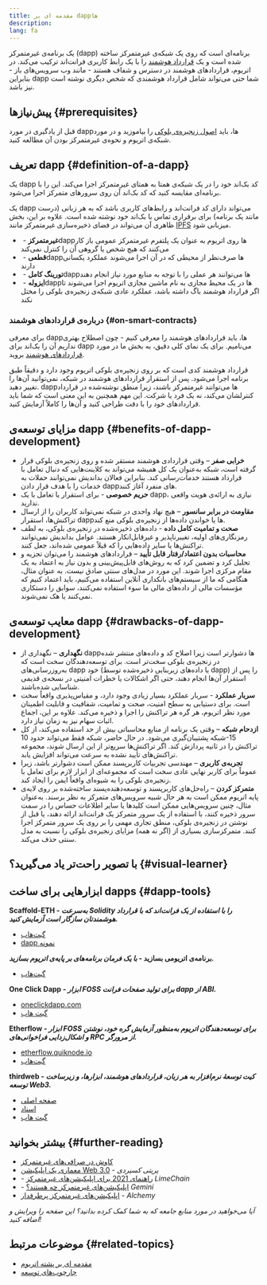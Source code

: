 ```yaml
---
title: مقدمه ای بر dappها
description:
lang: fa
---
```


یک برنامه‌ی غیرمتمرکز (dapp) برنامه‌ای است که روی یک شبکه‌ی غیرمتمرکز ساخته شده است و یک [قرارداد هوشمند](/developers/docs/smart-contracts/) را با یک رابط کاربری فرانت‌اند ترکیب می‌کند. در اتریوم، قراردادهای هوشمند در دسترس و شفاف هستند - مانند وب سرویس‌های باز - بنابراین dapp شما حتی می‌تواند شامل قرارداد هوشمندی که شخص دیگری نوشته است نیز باشد.

## پیش‌نیازها \{#prerequisites}

قبل از یادگیری در مورد dappها، باید [اصول زنجیره‌ی بلوکی](/developers/docs/intro-to-ethereum/) را بیاموزید و در مورد شبکه‌ی اتریوم و نحوه‌ی غیرمتمرکز بودن آن مطالعه کنید.

## تعریف dapp \{#definition-of-a-dapp}

یک dapp کد بک‌اند خود را در یک شبکه‌ی همتا به همتای غیرمتمرکز اجرا می‌کند. این را با برنامه‌ای مقایسه کنید که کد بک‌اند آن روی سرورهای متمرکز اجرا می‌شود.

یک dapp می‌تواند دارای کد فرانت‌اند و رابط‌های کاربری باشد که به هر زبانی (درست مانند یک برنامه) برای برقراری تماس با بک‌اند خود نوشته شده است. علاوه بر این، بخش ظاهری آن می‌تواند در فضای ذخیره‌سازی غیرمتمرکز مانند [IPFS](https://ipfs.io/) میزبانی شود.

- **غیرمتمرکز** - ‏dappها روی اتریوم به عنوان یک پلتفرم غیرمتمرکز عمومی باز کار می‌کنند که هیچ شخص یا گروهی آن را کنترل نمی‌کند
- **قطعی** - ‏dappها صرف‌نظر از محیطی که در آن اجرا می‌شوند عملکرد یکسانی دارند
- **تورینگ کامل** - ‏dappها می‌توانند هر عملی را با توجه به منابع مورد نیاز انجام دهند
- **ایزوله** - ‏dappها در یک محیط مجازی به نام ماشین مجازی اتریوم اجرا می‌شوند تا اگر قرارداد هوشمند باگ داشته باشد، عملکرد عادی شبکه‌ی زنجیره‌ی بلوکی را مختل نکند

### درباره‌ی قراردادهای هوشمند \{#on-smart-contracts}

برای معرفی dapp‌ها، باید قراردادهای هوشمند را معرفی کنیم - چون اصطلاح بهتری نداریم آن را بک‌اند برای dapp می‌نامیم. برای یک نمای کلی دقیق، به بخش ما در مورد [قراردادهای هوشمند](/developers/docs/smart-contracts/) بروید.

قرارداد هوشمند کدی است که بر روی زنجیره‌ی بلوکی اتریوم وجود دارد و دقیقاً طبق برنامه اجرا می‌شود. پس از استقرار قراردادهای هوشمند در شبکه، نمی‌توانید آن‌ها را تغییر دهید. dappها می‌توانند غیرمتمرکز باشند، زیرا منطق نوشته‌شده در قرارداد کنترلشان می‌کند، نه یک فرد یا شرکت. این مهم همچنین به این معنی است که شما باید قراردادهای خود را با دقت طراحی کنید و آن‌ها را کاملاً آزمایش کنید.

## مزایای توسعه‌ی dapp \{#benefits-of-dapp-development}

- **خرابی صفر** – وقتی قراردادی هوشمند مستقر شده و روی زنجیره‌ی بلوکی قرار گرفته است، شبکه به‌عنوان یک کل همیشه می‌تواند به کلاینت‌هایی که دنبال تعامل با قرارداد هستند خدمات‌رسانی کند. بنابراین فعالان بداندیش نمی‌توانند حملات به خدمات را با هدف قرار دادن dappهای منفرد آغاز کنند.
- **حریم خصوصی** - برای استقرار یا تعامل با یک dapp، نیازی به ارائه‌ی هویت واقعی ندارید.
- **مقاومت در برابر سانسور** – هیچ نهاد واحدی در شبکه نمی‌تواند کاربران را از ارسال تراکنش‌ها، استقرار dapp‌ها یا خواندن داده‌ها از زنجیره‌ی بلوکی منع کند.
- **صحت و تمامیت کامل داده** - داده‌های ذخیره‌شده در زنجیره‌ی بلوکی، به لطف رمزنگاری‌های اولیه، تغییرناپذیر و غیرقابل‌انکار هستند. عوامل بداندیش نمی‌توانند تراکنش‌ها یا سایر داده‌هایی را که قبلاً عمومی شده‌اند، جعل کنند.
- **محاسبات بدون اعتماد/رفتار قابل تأیید** – قراردادهای هوشمند را می‌توان تجزیه و تحلیل کرد و تضمین کرد که به روش‌های قابل‌پیش‌بینی و بدون نیاز به اعتماد به یک مقام مرکزی اجرا شوند. این مورد در مدل‌های سنتی صادق نیست. به عنوان مثال، هنگامی که ما از سیستم‌های بانکداری آنلاین استفاده می‌کنیم، باید اعتماد کنیم که مؤسسات مالی از داده‌های مالی ما سوء استفاده نمی‌کنند، سوابق را دستکاری نمی‌کنند یا هک نمی‌شوند.

## معایب توسعه‌ی dapp \{#drawbacks-of-dapp-development}

- **نگهداری** – نگهداری از dappها دشوارتر است زیرا اصلاح کد و داده‌های منتشر شده در زنجیره‌ی بلوکی سخت‌تر است. برای توسعه‌دهندگان سخت است که به‌روزرسانی‌های dapp خود (یا داده‌های زیربنایی ذخیره‌شده توسط dapp) را پس از استقرار آن‌ها انجام دهند، حتی اگر اشکالات یا خطرات امنیتی در نسخه‌ی قدیمی شناسایی شده‌باشند.
- **سربار عملکرد** - سربار عملکرد بسیار زیادی وجود دارد، و مقیاس‌پذیری واقعاً سخت است. برای دستیابی به سطح امنیت، صحت و تمامیت، شفافیت و قابلیت اطمینان مورد نظر اتریوم، هر گره هر تراکنش را اجرا و ذخیره می‌کند. علاوه بر این، اجماع اثبات سهام نیز به زمان نیاز دارد.
- **ازدحام شبکه** – وقتی یک برنامه از منابع محاسباتی بیش از حد استفاده می‌کند، از کل شبکه پشتیبان‌گیری می‌شود. در حال حاضر، شبکه فقط می‌تواند حدود ‏10‎-15 تراکنش را در ثانیه پردازش کند. اگر تراکنش‌ها سریع‌تر از این ارسال شوند، مجموعه تراکنش‌های تأیید نشده به سرعت می‌تواند افزایش یابد.
- **تجربه‌ی کاربری** – مهندسی تجربیات کاربرپسند ممکن است دشوارتر باشد، زیرا عموماً برای کاربر نهایی عادی سخت است که مجموعه‌ای از ابزار لازم برای تعامل با زنجیره‌ی بلوکی را به شیوه‌ای واقعاً ایمن را ایجاد کند.
- **متمرکز کردن** – راه‌حل‌های کاربرپسند و توسعه‌دهنده‌پسند ساخته‌شده بر روی لایه‌ی پایه اتریوم ممکن است به هر حال شبیه سرویس‌های متمرکز به نظر برسند. به‌عنوان مثال، چنین سرویس‌هایی ممکن است کلیدها یا سایر اطلاعات حساس را در سمت سرور ذخیره کنند، با استفاده از یک سرور متمرکز یک فرانت‌اند ارائه دهند، یا قبل از نوشتن در زنجیره‌ی بلوکی، منطق تجاری مهمی را بر روی یک سرور متمرکز اجرا کنند. متمرکزسازی بسیاری از (اگر نه همه) مزایای زنجیره‌ی بلوکی را نسبت به مدل سنتی حذف می‌کند.

## با تصویر راحت‌تر یاد می‌گیرید؟ \{#visual-learner}

<YouTube id="F50OrwV6Uk8" />

## ابزارهایی برای ساخت dapps \{#dapp-tools}

**Scaffold-ETH _- به‌سرعت Solidity را با استفاده از یک فرانت‌اند که با قرارداد هوشمندتان سازگار است آزمایش کنید._**

- [گیت‌هاب](https://github.com/austintgriffith/scaffold-eth)
- [dapp نمونه](https://punkwallet.io/)

**برنامه‌ی اتریومی بسازید _- با یک فرمان برنامه‌های بر پایه‌ی اتریوم بسازید._**

- [گیت‌هاب](https://github.com/paulrberg/create-eth-app)

**One Click Dapp _- ابزار FOSS برای تولید صفحات فرانت dapp از
ABI._**

- [oneclickdapp.com](https://oneclickdapp.com)
- [گیت هاب](https://github.com/oneclickdapp/oneclickdapp-v1)

**Etherflow _- ابزار FOSS برای توسعه‌دهندگان اتریوم به‌منظور آزمایش گره خود، نوشتن و اشکال‌زدایی فراخوانی‌های RPC از مرورگر._**

- [etherflow.quiknode.io](https://etherflow.quiknode.io/)
- [گیت‌هاب](https://github.com/abunsen/etherflow)

**thirdweb _- کیت توسعهٔ نرم‌افزار به هر زبان، قراردادهای هوشمند، ابزارها، و زیرساخت توسعه Web3._**

- [صفحه اصلی](https://thirdweb.com/)
- [اسناد](https://portal.thirdweb.com/)
- [گیت هاب](https://github.com/thirdweb-dev/)



## بیشتر بخوانید \{#further-reading}

- [کاوش در صرافی‌های غیرمتمرکز](/dapps)
- [معماری یک اپلیکیشن Web 3.0](https://www.preethikasireddy.com/post/the-architecture-of-a-web-3-0-application) - _پریتی کسیردی_
- [راهنمای 2021 برای اپلیکیشن‌های غیرمتمرکز](https://limechain.tech/blog/what-are-dapps-the-2021-guide/) -‏ _LimeChain_
- [اپلیکیشن‌های غیرمتمرکز چه هستند؟](https://www.gemini.com/cryptopedia/decentralized-applications-defi-dapps) -‏ _Gemini_
- [اپلیکیشن‌های غیرمتمرکز پرطرفدار](https://www.alchemy.com/dapps) - _Alchemy_

_آیا می‌خواهید در مورد منابع جامعه که به شما کمک کرده بدانید؟ این صفحه را ویرایش و اضافه کنید!_



## موضوعات مرتبط \{#related-topics}

- [مقدمه ای بر پشته اتریوم](/developers/docs/ethereum-stack/)
- [چارچوب‌های توسعه](/developers/docs/frameworks/)
